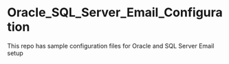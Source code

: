 # Oracle_SQL_Server_Email_Configuration
This repo has sample configuration files for Oracle and SQL Server Email setup
